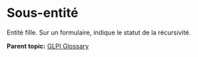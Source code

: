 Sous-entité
===========

Entité fille. Sur un formulaire, indique le statut de la récursivité.

**Parent topic:** [GLPI Glossary](../../glpi/glossary.html)

